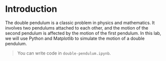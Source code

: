 # Introduction

The double pendulum is a classic problem in physics and mathematics. It involves two pendulums attached to each other, and the motion of the second pendulum is affected by the motion of the first pendulum. In this lab, we will use Python and Matplotlib to simulate the motion of a double pendulum.

> You can write code in `double-pendulum.ipynb`.
